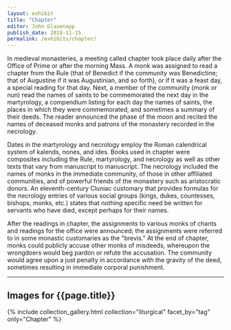 ```yaml
---
layout: exhibit
title: "Chapter"
editor: John Glasenapp
publish_date: 2018-11-15
permalink: /exhibits/chapter/
---
```


In medieval monasteries, a meeting called chapter took place daily after the Office of Prime or after the morning Mass. A monk was assigned to read a chapter from the Rule (that of Benedict if the community was Benedictine; that of Augustine if it was Augustinian, and so forth), or if it was a feast day, a special reading for that day. Next, a member of the community (monk or nun) read the names of saints to be commemorated the next day in the martyrology, a compendium listing for each day the names of saints, the places in which they were commemorated, and sometimes a summary of their deeds. The reader announced the phase of the moon and recited the names of deceased monks and patrons of the monastery recorded in the necrology.

Dates in the martyrology and necrology employ the Roman calendrical system of kalends, nones, and ides. Books used in chapter were composites including the Rule, martyrology, and necrology as well as other texts that vary from manuscript to manuscript. The necrology included the names of monks in the immediate community, of those in other affiliated communities, and of powerful friends of the monastery such as aristocratic donors. An eleventh-century Cluniac customary that provides formulas for the necrology entries of various social groups (kings, dukes, countesses, bishops, monks, etc.) states that nothing specific need be written for servants who have died, except perhaps for their names.

After the readings in chapter, the assignments to various monks of chants and readings for the office were announced; the assignments were referred to in some monastic customaries as the "brevis." At the end of chapter, monks could publicly accuse other monks of misdeeds, whereupon the wrongdoers would beg pardon or refute the accusation. The community would agree upon a just penalty in accordance with the gravity of the deed, sometimes resulting in immediate corporal punishment.

---

## Images for {{page.title}}



{% include collection_gallery.html collection="liturgical" facet_by="tag" only="Chapter" %}

<!-- ---

UTS MS 060, ff. 6v-7r: A necrology from a nunnery in 15th-century Germany showing the addition of commemorations over a long period.

---

**Plimpton MS 084: A martyrology of Usuard and Rule of Benedict from France, around 1500**

f. 9r: The first page of the martyrology showing December 24th and 25th. 

f. 66v: A page from the martyrology showing the 15th and 16th of September and the phases of the moon. 

f. 103r: The opening of the Rule of Benedict.
 -->
